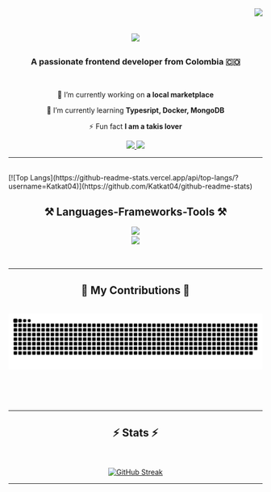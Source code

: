 <img align="right" src="https://visitor-badge.laobi.icu/badge?page_id=Katkat04.Katkat04" />

<h1 align="center">
    <img src="https://readme-typing-svg.herokuapp.com/?font=Righteous&size=35&center=true&vCenter=true&width=500&height=70&duration=4000&lines=Hi+There!+👋;+I'm+Katy+Diaz!;" />
</h1>

<h3 align="center">A passionate frontend developer from Colombia 🇨🇴</h3>

<br/>

<div align="center">
 
 🔭 I’m currently working on **a local marketplace**
 
 🌱 I’m currently learning **Typesript, Docker, MongoDB**

⚡ Fun fact **I am a takis lover**

 </div>
 
<div align="center"> 
  <a href="mailto:diazkaty0409@gmail.com">
    <img src="https://img.shields.io/badge/Gmail-333333?style=for-the-badge&logo=gmail&logoColor=red" />
  </a>
  <a href="https://www.linkedin.com/in/kdiaz11/" target="_blank">
    <img src="https://img.shields.io/badge/LinkedIn-0077B5?style=for-the-badge&logo=linkedin&logoColor=white" target="_blank" />
  </a>
</div>

 <hr/>
 <br>
 [![Top Langs](https://github-readme-stats.vercel.app/api/top-langs/?username=Katkat04)](https://github.com/Katkat04/github-readme-stats)
 <br>
<h2 align="center">⚒️ Languages-Frameworks-Tools ⚒️</h2>
<p align="center">
  <a href="https://skillicons.dev">
    <img src="https://skillicons.dev/icons?i=react,html,css,vscode,github,python,javascript" /> <br>
    <img src="https://skillicons.dev/icons?i=figma,flutter,tailwind,git,nodejs,firebase,dart" /> <br>
  </a>
</p>

<br/>
<hr/>

<div align="center">
  <h2>🐍 My Contributions 🐍</h2>
  <br>
  <img alt="snake eating my contributions" src="https://raw.githubusercontent.com/Katkat04/Katkat04/output/github-contribution-grid-snake.svg" />
  
  <br/><br/><br/>
</div>

<hr/>

<h2 align="center">⚡ Stats ⚡</h2>
<br>
<p align="center">
    <a href="https://git.io/streak-stats"><img src="https://streak-stats.demolab.com?user=Katkat04&theme=tokyonight&date_format=j%20M%5B%20Y%5D" alt="GitHub Streak" /></a>
</p>
<hr/>
